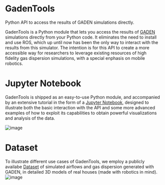 # GadenTools
Python API to access the results of GADEN simulations directly.

GadenTools is a Python module that lets you access the results of [GADEN](https://github.com/MAPIRlab/gaden) simulations directly from your Python code. It eliminates the need to install and use ROS, which up until now has been the only way to interact with the results from this simulator. The intention is for this API to create a more accessible way for researchers to leverage existing resources of high fidelity gas dispersion simulations, with a special enphasis on mobile robotics.

# Jupyter Notebook
GadenTools is shipped as an easy-to-use Python module, and accompanied by an extensive tutorial in the form of a [Jupyter Notebook](https://colab.research.google.com/drive/1Xj7rrsmeDa_dS3Ru_UIhhzlaifGH6GS4?usp=sharing#scrollTo=5N0zIiKtHkMY), designed to illustrate both the basic interaction with the API and some more advanced examples of how to exploit its capabilities to obtain powerful visualizations and analysis of the data.

![image](https://user-images.githubusercontent.com/5920310/177741853-5a0cadbf-f938-4ccc-bb9b-91a838386c07.png)


# Dataset
To illustrate different use cases of GadenTools, we employ a publicly availabe [Dataset](https://mapir.isa.uma.es/mapirwebsite/?p=1708) of simulated airflows and gas dispersion generated with GADEN, in detailed 3D models of real houses (made with robotics in mind).
![image](https://mapir.isa.uma.es/mapirwebsite/wp-content/uploads/2022/04/vectorglyphs.png)

